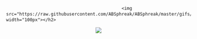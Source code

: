                                                 <img src="https://raw.githubusercontent.com/ABSphreak/ABSphreak/master/gifs/Hi.gif" width="100px"></h2>
<p align="center" >
  <a href="https://github.com/anuraghazra/github-readme-stats"> 
    <img  src="https://github-readme-stats.vercel.app/api?username=MiracToygar&&show_icons=true&theme=radical"/>
  </a>
</p>
